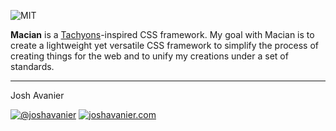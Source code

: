 ![MIT](https://joshavanier.github.io/badges/svg/mit.svg)

**Macian** is a [Tachyons](https://tachyons.io/)-inspired CSS framework. My goal with Macian is to create a lightweight yet versatile CSS framework to simplify the process of creating things for the web and to unify my creations under a set of standards.

---

Josh Avanier

[![@joshavanier](https://joshavanier.github.io/badges/svg/twitter.svg)](https://twitter.com/joshavanier) [![joshavanier.com](https://joshavanier.github.io/badges/svg/website.svg)](https://joshavanier.com)
